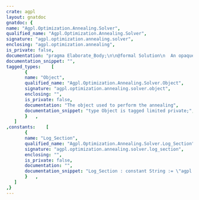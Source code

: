 ```yaml
---
crate: agpl
layout: gnatdoc
gnatdoc: {
name: "Agpl.Optimization.Annealing.Solver",
qualified_name: "Agpl.Optimization.Annealing.Solver",
signature: "agpl.optimization.annealing.solver",
enclosing: "agpl.optimization.annealing",
is_private: false,
documentation: "pragma Elaborate_Body;\n\n@formal Solution\n  An opaque type containing a solution.\n@formal Evaluate\n  Says how good is a solution.\n@formal Mutate\n  Mutates a solution.\n@formal Normalize\n  Say the probability of keeping a new solution, given the change in\n  costs and current temperature.\n  Will be compared against U[0..1]\n@formal Last_Mutation\n  Informative, to know mutations working well\n  Just returns a description of what was done.\n  Should be unique for the mutation class, since it is used to\n  aggregate stats.\n@formal Undo\n  Must undo the last mutation. Only one level of undo is required.",
documentation_snippet: "",
tagged_types:    [
       {
       name: "Object",
       qualified_name: "Agpl.Optimization.Annealing.Solver.Object",
       signature: "agpl.optimization.annealing.solver.object",
       enclosing: "",
       is_private: false,
       documentation: "The object used to perform the annealing",
       documentation_snippet: "type Object is tagged limited private;",
       }   ,
   ]
,constants:    [
       {
       name: "Log_Section",
       qualified_name: "Agpl.Optimization.Annealing.Solver.Log_Section",
       signature: "agpl.optimization.annealing.solver.log_section",
       enclosing: "",
       is_private: false,
       documentation: "",
       documentation_snippet: "Log_Section : constant String := \"agpl.optimization.annealing.solver\";",
       }   ,
   ]
,}
---
```

